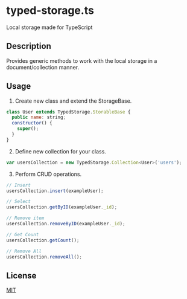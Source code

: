 # typed-storage.ts
Local storage made for TypeScript

## Description
Provides generic methods to work with the local storage in a document/collection manner.

## Usage

1. Create new class and extend the StorageBase.
  ```javascript
  class User extends TypedStorage.StorableBase {
    public name: string;
    constructor() {
      super();
    }
  }
  ```

2. Define new collection for your class.
  ```javascript
  var usersCollection = new TypedStorage.Collection<User>('users');
  ```
  
3. Perform CRUD operations.
  ```javascript
  // Insert
  usersCollection.insert(exampleUser);
  
  // Select
  usersCollection.getByID(exampleUser._id);
  
  // Remove item
  usersCollection.removeByID(exampleUser._id);
  
  // Get Count
  usersCollection.getCount();
  
  // Remove All
  usersCollection.removeAll();
  ```

## License

[MIT](https://github.com/tsvetomirnik/typed-storage.ts/blob/master/LICENSE)
